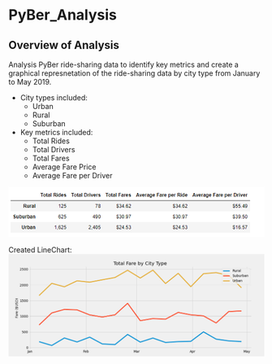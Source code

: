 # PyBer_Analysis
## Overview of Analysis
Analysis PyBer ride-sharing data to identify key metrics and create a graphical represnetation of the ride-sharing data by city type from January to May 2019.
- City types included:
  - Urban
  - Rural 
  - Suburban
- Key metrics included:
  - Total Rides
  - Total Drivers
  - Total Fares
  - Average Fare Price
  - Average Fare per Driver

![This is an image](https://github.com/fisher-n/PyBer_Analysis/blob/main/analysis/ChallengeChart.png)

Created LineChart:
![This is an image](https://github.com/fisher-n/PyBer_Analysis/blob/main/analysis/PyBer_fare_summary.png)
